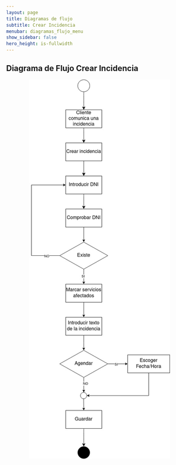 ```yaml
---
layout: page
title: Diagramas de flujo
subtitle: Crear Incidencia
menubar: diagramas_flujo_menu
show_sidebar: false
hero_height: is-fullwidth
---
```


## Diagrama de Flujo Crear Incidencia
<p align="center">
  <img src="../img/DiagramaCrearIncidencia.jpg" alt="Imagen diagrama crear incidencia">
</p>